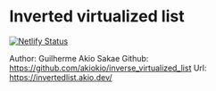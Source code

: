 # Inverted virtualized list

[![Netlify Status](https://api.netlify.com/api/v1/badges/a87095ce-b244-4534-ad89-a1ee77517265/deploy-status)](https://app.netlify.com/sites/invertedlist/deploys)

Author: Guilherme Akio Sakae
Github: https://github.com/akiokio/inverse_virtualized_list
Url: https://invertedlist.akio.dev/
